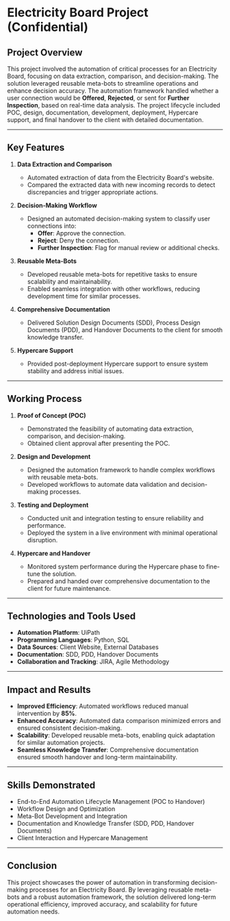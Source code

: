 # **Electricity Board Project (Confidential)**

## **Project Overview**

This project involved the automation of critical processes for an Electricity Board, focusing on data extraction, comparison, and decision-making. The solution leveraged reusable meta-bots to streamline operations and enhance decision accuracy. The automation framework handled whether a user connection would be **Offered**, **Rejected**, or sent for **Further Inspection**, based on real-time data analysis. The project lifecycle included POC, design, documentation, development, deployment, Hypercare support, and final handover to the client with detailed documentation.

---

## **Key Features**

1. **Data Extraction and Comparison**  
   - Automated extraction of data from the Electricity Board's website.  
   - Compared the extracted data with new incoming records to detect discrepancies and trigger appropriate actions.  

2. **Decision-Making Workflow**  
   - Designed an automated decision-making system to classify user connections into:
     - **Offer**: Approve the connection.  
     - **Reject**: Deny the connection.  
     - **Further Inspection**: Flag for manual review or additional checks.  

3. **Reusable Meta-Bots**  
   - Developed reusable meta-bots for repetitive tasks to ensure scalability and maintainability.  
   - Enabled seamless integration with other workflows, reducing development time for similar processes.  

4. **Comprehensive Documentation**  
   - Delivered Solution Design Documents (SDD), Process Design Documents (PDD), and Handover Documents to the client for smooth knowledge transfer.  

5. **Hypercare Support**  
   - Provided post-deployment Hypercare support to ensure system stability and address initial issues.  

---

## **Working Process**

1. **Proof of Concept (POC)**  
   - Demonstrated the feasibility of automating data extraction, comparison, and decision-making.  
   - Obtained client approval after presenting the POC.  

2. **Design and Development**  
   - Designed the automation framework to handle complex workflows with reusable meta-bots.  
   - Developed workflows to automate data validation and decision-making processes.  

3. **Testing and Deployment**  
   - Conducted unit and integration testing to ensure reliability and performance.  
   - Deployed the system in a live environment with minimal operational disruption.  

4. **Hypercare and Handover**  
   - Monitored system performance during the Hypercare phase to fine-tune the solution.  
   - Prepared and handed over comprehensive documentation to the client for future maintenance.  

---

## **Technologies and Tools Used**

- **Automation Platform**: UiPath  
- **Programming Languages**: Python, SQL  
- **Data Sources**: Client Website, External Databases  
- **Documentation**: SDD, PDD, Handover Documents  
- **Collaboration and Tracking**: JIRA, Agile Methodology  

---

## **Impact and Results**

- **Improved Efficiency**: Automated workflows reduced manual intervention by **85%**.  
- **Enhanced Accuracy**: Automated data comparison minimized errors and ensured consistent decision-making.  
- **Scalability**: Developed reusable meta-bots, enabling quick adaptation for similar automation projects.  
- **Seamless Knowledge Transfer**: Comprehensive documentation ensured smooth handover and long-term maintainability.  

---

## **Skills Demonstrated**

- End-to-End Automation Lifecycle Management (POC to Handover)  
- Workflow Design and Optimization  
- Meta-Bot Development and Integration  
- Documentation and Knowledge Transfer (SDD, PDD, Handover Documents)  
- Client Interaction and Hypercare Management  

---

## **Conclusion**

This project showcases the power of automation in transforming decision-making processes for an Electricity Board. By leveraging reusable meta-bots and a robust automation framework, the solution delivered long-term operational efficiency, improved accuracy, and scalability for future automation needs.

